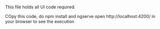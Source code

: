 This file holds all UI code required.

COpy this code, do npm install and ngserve open http://localhost:4200/ in your browser to see the execution
